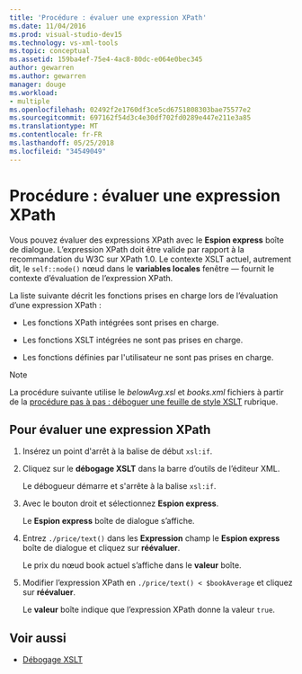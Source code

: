 ```yaml
---
title: 'Procédure : évaluer une expression XPath'
ms.date: 11/04/2016
ms.prod: visual-studio-dev15
ms.technology: vs-xml-tools
ms.topic: conceptual
ms.assetid: 159ba4ef-75e4-4ac8-80dc-e064e0bec345
author: gewarren
ms.author: gewarren
manager: douge
ms.workload:
- multiple
ms.openlocfilehash: 02492f2e1760df3ce5cd6751808303bae75577e2
ms.sourcegitcommit: 697162f54d3c4e30df702fd0289e447e211e3a85
ms.translationtype: MT
ms.contentlocale: fr-FR
ms.lasthandoff: 05/25/2018
ms.locfileid: "34549049"
---
```

# <a name="how-to-evaluate-an-xpath-expression"></a>Procédure : évaluer une expression XPath

Vous pouvez évaluer des expressions XPath avec le **Espion express** boîte de dialogue. L’expression XPath doit être valide par rapport à la recommandation du W3C sur XPath 1.0. Le contexte XSLT actuel, autrement dit, le `self::node()` nœud dans le **variables locales** fenêtre — fournit le contexte d’évaluation de l’expression XPath.

 La liste suivante décrit les fonctions prises en charge lors de l’évaluation d’une expression XPath :

-   Les fonctions XPath intégrées sont prises en charge.

-   Les fonctions XSLT intégrées ne sont pas prises en charge.

-   Les fonctions définies par l'utilisateur ne sont pas prises en charge.

> [!NOTE]
> La procédure suivante utilise le *belowAvg.xsl* et *books.xml* fichiers à partir de la [procédure pas à pas : déboguer une feuille de style XSLT](../xml-tools/walkthrough-debug-an-xslt-style-sheet.md) rubrique.

## <a name="to-evaluate-an-xpath-expression"></a>Pour évaluer une expression XPath

1.  Insérez un point d'arrêt à la balise de début `xsl:if`.

2.  Cliquez sur le **débogage XSLT** dans la barre d’outils de l’éditeur XML.

     Le débogueur démarre et s'arrête à la balise `xsl:if`.

3.  Avec le bouton droit et sélectionnez **Espion express**.

     Le **Espion express** boîte de dialogue s’affiche.

4.  Entrez `./price/text()` dans les **Expression** champ le **Espion express** boîte de dialogue et cliquez sur **réévaluer**.

     Le prix du nœud book actuel s’affiche dans le **valeur** boîte.

5.  Modifier l’expression XPath en `./price/text() < $bookAverage` et cliquez sur **réévaluer**.

     Le **valeur** boîte indique que l’expression XPath donne la valeur `true`.

## <a name="see-also"></a>Voir aussi

- [Débogage XSLT](../xml-tools/debugging-xslt.md)